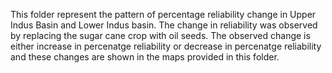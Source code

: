 This folder represent the pattern of percentage reliability change in Upper Indus Basin and Lower Indus basin. The change in reliability was observed by replacing the sugar cane crop with oil seeds. The observed change is either increase in percenatge reliability or decrease in percenatge reliability and these changes are shown in the maps provided in this folder. 
